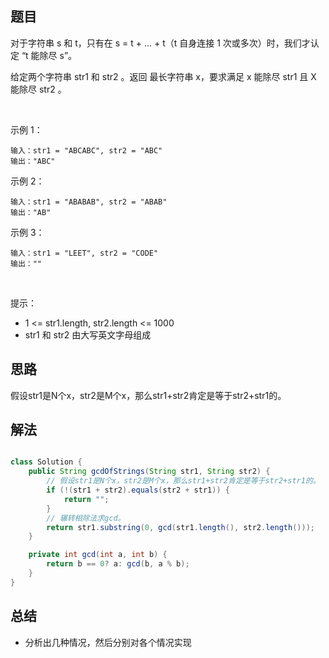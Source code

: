 

## 题目

对于字符串 s 和 t，只有在 s = t + ... + t（t 自身连接 1 次或多次）时，我们才认定 “t 能除尽 s”。

给定两个字符串 str1 和 str2 。返回 最长字符串 x，要求满足 x 能除尽 str1 且 X 能除尽 str2 。

 

示例 1：

    输入：str1 = "ABCABC", str2 = "ABC"
    输出："ABC"
示例 2：

    输入：str1 = "ABABAB", str2 = "ABAB"
    输出："AB"
示例 3：

    输入：str1 = "LEET", str2 = "CODE"
    输出：""
 

提示：

- 1 <= str1.length, str2.length <= 1000
- str1 和 str2 由大写英文字母组成

## 思路

假设str1是N个x，str2是M个x，那么str1+str2肯定是等于str2+str1的。

## 解法
```java

class Solution {
    public String gcdOfStrings(String str1, String str2) {
        // 假设str1是N个x，str2是M个x，那么str1+str2肯定是等于str2+str1的。
        if (!(str1 + str2).equals(str2 + str1)) {
            return "";
        }
        // 辗转相除法求gcd。
        return str1.substring(0, gcd(str1.length(), str2.length()));
    }

    private int gcd(int a, int b) {
        return b == 0? a: gcd(b, a % b);
    }
}
```

## 总结

- 分析出几种情况，然后分别对各个情况实现 
